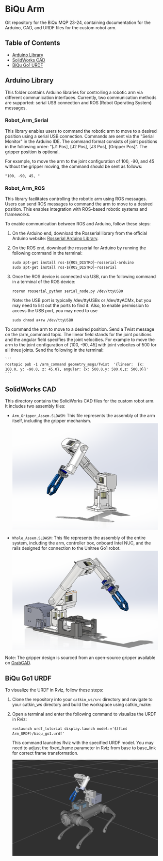# BiQu Arm

Git repository for the BiQu MQP 23-24, containing documentation for the Arduino, CAD, and URDF files for the custom robot arm.

## Table of Contents

- [Arduino Library](#arduino-library)
- [SolidWorks CAD](#solidworks-cad)
- [BiQu Go1 URDF](#biqu-go1-urdf)

## Arduino Library
This folder contains Arduino libraries for controlling a robotic arm via different communication interfaces. Currently, two communication methods are supported: serial USB connection and ROS (Robot Operating System) messages.

### Robot_Arm_Serial
This library enables users to command the robotic arm to move to a desired position using a serial USB connection. Commands are sent via the "Serial Monitor" in the Arduino IDE. The command format consists of joint positions in the following order: "[J1 Pos], [J2 Pos], [J3 Pos], [Gripper Pos]". The gripper position is optional. 

For example, to move the arm to the joint configuration of 100, -90, and 45 without the gripper moving, the command should be sent as follows:
```
"100, -90, 45, "
```

### Robot_Arm_ROS
This library facilitates controlling the robotic arm using ROS messages. Users can send ROS messages to command the arm to move to a desired position. This enables integration with ROS-based robotic systems and frameworks.

To enable communication between ROS and Arduino, follow these steps:

1. On the Arduino end, download the Rosserial library from the official Arduino website: [Rosserial Arduino Library](https://www.arduino.cc/reference/en/libraries/rosserial-arduino-library/).

2. On the ROS end, download the rosserial for Arduino by running the following command in the terminal:
    ```
    sudo apt-get install ros-${ROS_DISTRO}-rosserial-arduino
    sudo apt-get install ros-${ROS_DISTRO}-rosserial
    ```

3. Once the ROS device is connected via USB, run the following command in a terminal of the ROS device:

    ```
    rosrun rosserial_python serial_node.py /dev/ttyUSB0
    ```

    Note: the USB port is typically /dev/ttyUSBx or /dev/ttyACMx, but you may need to list out the ports to find it. Also, to enable permission to access the USB port, you may need to use

    ```
    sudo chmod a+rw /dev/ttyUSB0
    ```

To command the arm to move to a desired position. Send a Twist message on the /arm_command topic. The linear field stands for the joint positions and the angular field specifies the joint velocities. For example to move the arm to the joint configuration of [100, -90, 45] with joint velocites of 500 for all three joints. Send the following in the terminal:
   
    ```
    rostopic pub -1 /arm_command geometry_msgs/Twist  '{linear:  {x: 100.0, y: -90.0, z: 45.0}, angular: {x: 500.0,y: 500.0,z: 500.0}}'
    ```

## SolidWorks CAD

This directory contains the SolidWorks CAD files for the custom robot arm. It includes two assembly files:

- `Arm_Gripper_Assem.SLDASM`: This file represents the assembly of the arm itself, including the gripper mechanism.
![Robot Arm](Arm_Photos/Arm_CAD2.PNG "Robot Arm")

- `Whole_Assem.SLDASM`: This file represents the assembly of the entire system, including the arm, controller box, onboard Intel NUC, and the rails designed for connection to the Unitree Go1 robot.
![Robot Arm](Arm_Photos/Arm_CAD1.PNG "Whole Assembly")

Note: The gripper design is sourced from an open-source gripper available on [GrabCAD](https://grabcad.com/library/gripper-arm-4).

## BiQu Go1 URDF
To visualize the URDF in Rviz, follow these steps:

1. Clone the repository into your `catkin_ws/src` directory and navigate to your catkin_ws directory and build the workspace using catkin_make:

2. Open a terminal and enter the following command to visualize the URDF in Rviz:

    ```
    roslaunch urdf_tutorial display.launch model:='$(find Arm_URDF)/biqu_go1.urdf'
    ```

    This command launches Rviz with the specified URDF model. You may need to adjust the fixed_frame parameter in Rviz from base to base_link for correct frame transformation.

    ![Robot URDF](Arm_Photos/BiQu_Go1_Rviz.png "Robot URDF")
